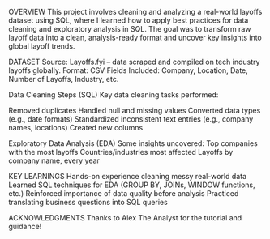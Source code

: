 OVERVIEW
This project involves cleaning and analyzing a real-world layoffs dataset using SQL, where I learned how to apply best practices for data cleaning and exploratory analysis in SQL.
The goal was to transform raw layoff data into a clean, analysis-ready format and uncover key insights into global layoff trends.

DATASET
Source: Layoffs.fyi
 – data scraped and compiled on tech industry layoffs globally.
Format: CSV
Fields Included: Company, Location, Date, Number of Layoffs, Industry, etc.

Data Cleaning Steps (SQL)
Key data cleaning tasks performed:

Removed duplicates
Handled null and missing values
Converted data types (e.g., date formats)
Standardized inconsistent text entries (e.g., company names, locations)
Created new columns 

Exploratory Data Analysis (EDA)
Some insights uncovered:
Top companies with the most layoffs
Countries/industries most affected
Layoffs by company name, every year

KEY LEARNINGS
Hands-on experience cleaning messy real-world data
Learned SQL techniques for EDA (GROUP BY, JOINs, WINDOW functions, etc.)
Reinforced importance of data quality before analysis
Practiced translating business questions into SQL queries

ACKNOWLEDGMENTS
Thanks to Alex The Analyst for the tutorial and guidance!
